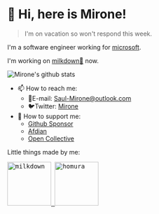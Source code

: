 # :wave: Hi, here is Mirone!

> I'm on vacation so won't respond this week.

I'm a software engineer working for [microsoft](https://github.com/microsoft).

I'm working on [milkdown:baby_bottle:](https://github.com/Saul-Mirone/milkdown) now.

![Mirone's github stats](https://github-readme-stats.vercel.app/api?username=Saul-Mirone&show_icons=true&theme=nord)

- 📫 How to reach me:
  - 📧E-mail: <Saul-Mirone@outlook.com>
  - 🐦Twitter: [Mirone](https://twitter.com/SaulMirone)
- 💖 How to support me:
  - [Github Sponsor](https://github.com/sponsors/Saul-Mirone)
  - [Afdian](https://afdian.net/@mirone)
  - [Open Collective](https://opencollective.com/milkdown)

Little things made by me:

<a title="Milkdown" href="https://github.com/Saul-Mirone/milkdown">
  <kbd>
    <img src="https://github.com/Saul-Mirone/milkdown/blob/main/website/public/milkdown-rect.svg" width="100" height="100" alt="milkdown">
  </kdb>
</a>
<a title="Homura" href="https://github.com/Saul-Mirone/homura">
  <kbd>
    <img src="https://github.com/Saul-Mirone/homura/blob/main/assets/homura-logo.png" width="100" height="100" alt="homura">
  </kbd>
</a>
